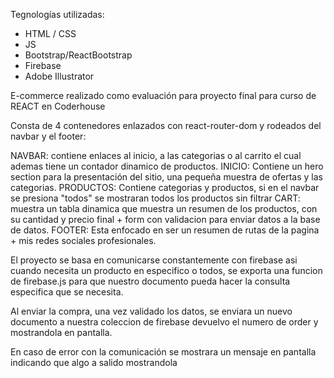 Tegnologías utilizadas:

- HTML / CSS 
- JS
- Bootstrap/ReactBootstrap
- Firebase
- Adobe Illustrator

E-commerce realizado como evaluación para proyecto final para curso de REACT en Coderhouse

Consta de 4 contenedores enlazados con react-router-dom y rodeados del navbar y el footer:

NAVBAR: contiene enlaces al inicio, a las categorias o al carrito el cual ademas tiene un contador dinamico de productos.
INICIO: Contiene un hero section para la presentación del sitio, una pequeña muestra de ofertas y las categorias.
PRODUCTOS: Contiene categorias y productos, si en el navbar se presiona "todos" se mostraran todos los productos sin filtrar
CART: muestra un tabla dinamica que muestra un resumen de los productos, con su cantidad y precio final + form con validacion para enviar datos a la base de datos.
FOOTER: Esta enfocado en ser un resumen de rutas de la pagina + mis redes sociales profesionales.

El proyecto se basa en comunicarse constantemente con firebase asi cuando necesita un producto en especifico o todos, se exporta
una funcion de firebase.js para que nuestro documento pueda hacer la consulta especifica que se necesita.

Al enviar la compra, una vez validado los datos, se enviara un nuevo documento a nuestra coleccion de firebase devuelvo el numero
de order y mostrandola en pantalla.

En caso de error con la comunicación se mostrara un mensaje en pantalla indicando que algo a salido mostrandola


